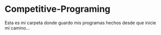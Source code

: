# Competitive-Programing

Esta es mi carpeta donde guardo mis programas hechos desde que inicie mi camino...
